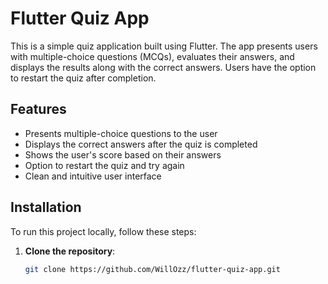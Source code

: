 # Flutter Quiz App

This is a simple quiz application built using Flutter. The app presents users with multiple-choice questions (MCQs), evaluates their answers, and displays the results along with the correct answers. Users have the option to restart the quiz after completion.

## Features

- Presents multiple-choice questions to the user
- Displays the correct answers after the quiz is completed
- Shows the user's score based on their answers
- Option to restart the quiz and try again
- Clean and intuitive user interface

## Installation

To run this project locally, follow these steps:

1. **Clone the repository**:

   ```sh
   git clone https://github.com/WillOzz/flutter-quiz-app.git
